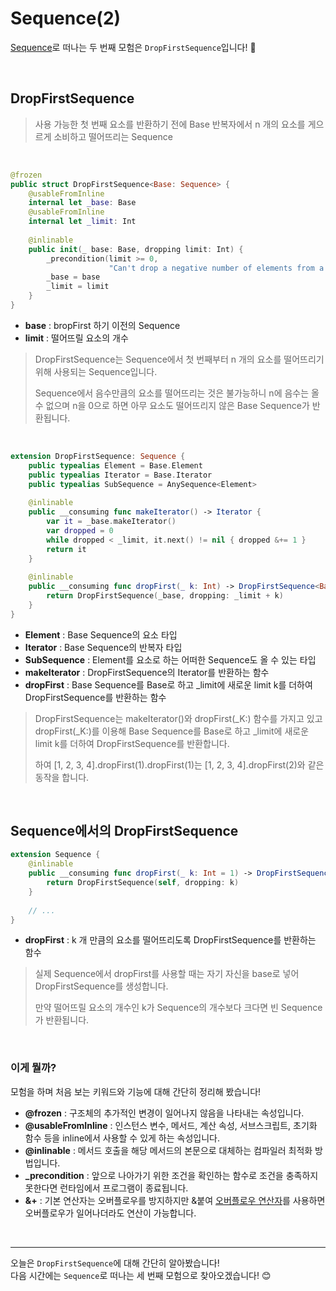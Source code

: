 # Sequence(2)

[Sequence](https://github.com/apple/swift/blob/main/stdlib/public/core/Sequence.swift)로 떠나는 두 번째 모험은 `DropFirstSequence`입니다! 🏃

<br>

## DropFirstSequence
> 사용 가능한 첫 번째 요소를 반환하기 전에 Base 반복자에서 n 개의 요소를 게으르게 소비하고 떨어뜨리는 Sequence

<br>

```swift
@frozen
public struct DropFirstSequence<Base: Sequence> {
    @usableFromInline
    internal let _base: Base
    @usableFromInline
    internal let _limit: Int
    
    @inlinable
    public init(_ base: Base, dropping limit: Int) {
        _precondition(limit >= 0,
                      "Can't drop a negative number of elements from a sequence")
        _base = base
        _limit = limit
    }
}
```
- **base** : bropFirst 하기 이전의 Sequence
- **limit** : 떨어뜨릴 요소의 개수

> DropFirstSequence는 Sequence에서 첫 번째부터 n 개의 요소를 떨어뜨리기 위해 사용되는 Sequence입니다.
> 
> Sequence에서 음수만큼의 요소를 떨어뜨리는 것은 불가능하니 n에 음수는 올 수 없으며 n을 0으로 하면 아무 요소도 떨어뜨리지 않은 Base Sequence가 반환됩니다.

<br>

```swift
extension DropFirstSequence: Sequence {
    public typealias Element = Base.Element
    public typealias Iterator = Base.Iterator
    public typealias SubSequence = AnySequence<Element>
    
    @inlinable
    public __consuming func makeIterator() -> Iterator {
        var it = _base.makeIterator()
        var dropped = 0
        while dropped < _limit, it.next() != nil { dropped &+= 1 }
        return it
    }
    
    @inlinable
    public __consuming func dropFirst(_ k: Int) -> DropFirstSequence<Base> {
        return DropFirstSequence(_base, dropping: _limit + k)
    }
}
```

- **Element** : Base Sequence의 요소 타입
- **Iterator** : Base Sequence의 반복자 타입
- **SubSequence** : Element를 요소로 하는 어떠한 Sequence도 올 수 있는 타입
- **makeIterator** : DropFirstSequence의 Iterator를 반환하는 함수
- **dropFirst** : Base Sequence를 Base로 하고 _limit에 새로운 limit k를 더하여 DropFirstSequence를 반환하는 함수

> DropFirstSequence는 makeIterator()와 dropFirst(_K:) 함수를 가지고 있고 dropFirst(_K:)를 이용해 Base Sequence를 Base로 하고 _limit에 새로운 limit k를 더하여 DropFirstSequence를 반환합니다.
> 
> 하여 [1, 2, 3, 4].dropFirst(1).dropFirst(1)는 [1, 2, 3, 4].dropFirst(2)와 같은 동작을 합니다.

<br>

## Sequence에서의 DropFirstSequence

```swift
extension Sequence {
    @inlinable
    public __consuming func dropFirst(_ k: Int = 1) -> DropFirstSequence<Self> {
        return DropFirstSequence(self, dropping: k)
    }
    
    // ...
}
```
- **dropFirst** : k 개 만큼의 요소를 떨어뜨리도록 DropFirstSequence를 반환하는 함수

> 실제 Sequence에서 dropFirst를 사용할 때는 자기 자신을 base로 넣어 DropFirstSequence를 생성합니다.
>
> 만약 떨어뜨릴 요소의 개수인 k가 Sequence의 개수보다 크다면 빈 Sequence가 반환됩니다.

<br>

### 이게 뭘까?

모험을 하며 처음 보는 키워드와 기능에 대해 간단히 정리해 봤습니다!

- **@frozen** : 구조체의 추가적인 변경이 일어나지 않음을 나타내는 속성입니다.
- **@usableFromInline** : 인스턴스 변수, 메서드, 계산 속성, 서브스크립트, 초기화 함수 등을 inline에서 사용할 수 있게 하는 속성입니다.
- **@inlinable** : 메서드 호출을 해당 메서드의 본문으로 대체하는 컴파일러 최적화 방법입니다.
- **_precondition** : 앞으로 나아가기 위한 조건을 확인하는 함수로 조건을 충족하지 못한다면 런타임에서 프로그램이 종료됩니다.
- **&+** : 기본 연산자는 오버플로우를 방지하지만 &붙여 [오버플로우 연산자](https://bbiguduk.gitbook.io/swift/language-guide-1/advanced-operators#overflow-operators)를 사용하면 오버플로우가 일어나더라도 연산이 가능합니다. 

<br>

---
오늘은 `DropFirstSequence`에 대해 간단히 알아봤습니다! <br>
다음 시간에는 `Sequence`로 떠나는 세 번째 모험으로 찾아오겠습니다! 😊

